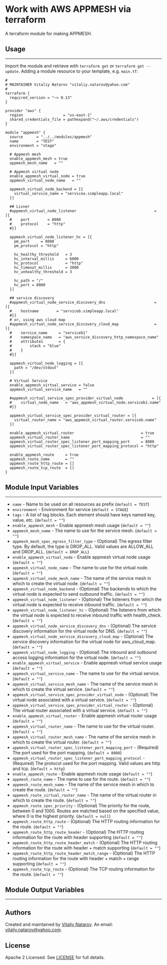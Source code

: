 # Work with AWS APPMESH via terraform

A terraform module for making APPMESH.


## Usage
----------------------
Import the module and retrieve with ```terraform get``` or ```terraform get --update```. Adding a module resource to your template, e.g. `main.tf`:

```
#
# MAINTAINER Vitaliy Natarov "vitaliy.natarov@yahoo.com"
#
terraform {
  required_version = "~> 0.13"
}

provider "aws" {
  region                  = "us-east-1"
  shared_credentials_file = pathexpand("~/.aws/credentials")
}

module "appmesh" {
  source      = "../../modules/appmesh"
  name        = "TEST"
  environment = "stage"

  # Appmesh mesh
  enable_appmesh_mesh = true
  appmesh_mesh_name   = ""

  # Appmesh virtual node
  enable_appmesh_virtual_node = true
  appmesh_virtual_node_name   = ""

  appmesh_virtual_node_backend = [{
    virtual_service_name = "servicea.simpleapp.local"
  }]

  ## Lisner
  #appmesh_virtual_node_listener                                   = [{
  #    port        = 8080
  #    protocol    = "http"
  #}]

  appmesh_virtual_node_listener_hc = [{
    pm_port     = 8080
    pm_protocol = "http"

    hc_healthy_threshold   = 3
    hc_interval_millis     = 6000
    hc_protocol            = "http"
    hc_timeout_millis      = 3000
    hc_unhealthy_threshold = 3

    hc_path = "/"
    hc_port = 8080
  }]

  ## service discovery
  #appmesh_virtual_node_service_discovery_dns                      = [{
  #    hostname        = "serviceb.simpleapp.local"
  #}]
  # or, using aws cloud map
  #appmesh_virtual_node_service_discovery_cloud_map                = [{
  #    service_name     = "serviceb1"
  #    namespace_name   = "aws_service_discovery_http_namespace_name"
  #    attributes       = {
  #        stack = "blue"
  #    }
  #}]

  appmesh_virtual_node_logging = [{
    path = "/dev/stdout"
  }]

  # Virtual Service
  enable_appmesh_virtual_service = false
  appmesh_virtual_service_name   = ""

  #appmesh_virtual_service_spec_provider_virtual_node             = [{
  #    virtual_node_name   = "aws_appmesh_virtual_node.serviceb1.name"
  #}]

  appmesh_virtual_service_spec_provider_virtual_router = [{
    virtual_router_name = "aws_appmesh_virtual_router.serviceb.name"
  }]

  enable_appmesh_virtual_router                              = true
  appmesh_virtual_router_name                                = ""
  appmesh_virtual_router_spec_listener_port_mapping_port     = 8080
  appmesh_virtual_router_spec_listener_port_mapping_protocol = "http"

  enable_appmesh_route     = true
  appmesh_route_name       = ""
  appmesh_route_http_route = []
  appmesh_route_tcp_route  = []
}
```

## Module Input Variables
----------------------
- `name` - Name to be used on all resources as prefix (`default = TEST`)
- `environment` - Environment for service (`default = STAGE`)
- `tags` - A list of tag blocks. Each element should have keys named key, value, etc. (`default = ""`)
- `enable_appmesh_mesh` - Enable appmesh mesh usage (`default = ""`)
- `appmesh_mesh_name` - The name to use for the service mesh. (`default = ""`)
- `appmesh_mesh_spec_egress_filter_type` - (Optional) The egress filter type. By default, the type is DROP_ALL. Valid values are ALLOW_ALL and DROP_ALL. (`default = DROP_ALL`)
- `enable_appmesh_virtual_node` - Enable appmesh virtual node usage (`default = ""`)
- `appmesh_virtual_node_name` - The name to use for the virtual node. (`default = ""`)
- `appmesh_virtual_node_mesh_name` - The name of the service mesh in which to create the virtual node. (`default = ""`)
- `appmesh_virtual_node_backend` - (Optional) The backends to which the virtual node is expected to send outbound traffic. (`default = ""`)
- `appmesh_virtual_node_listener` - (Optional) The listeners from which the virtual node is expected to receive inbound traffic. (`default = ""`)
- `appmesh_virtual_node_listener_hc` - (Optional) The listeners from which the virtual node is expected to receive inbound traffic with health_check. (`default = ""`)
- `appmesh_virtual_node_service_discovery_dns` - (Optional) The service discovery information for the virtual node for DNS. (`default = ""`)
- `appmesh_virtual_node_service_discovery_cloud_map` - (Optional) The service discovery information for the virtual node for aws_cloud_map. (`default = ""`)
- `appmesh_virtual_node_logging` - (Optional) The inbound and outbound access logging information for the virtual node. (`default = ""`)
- `enable_appmesh_virtual_service` - Enable appmesh virtual service usage (`default = ""`)
- `appmesh_virtual_service_name` - The name to use for the virtual service. (`default = ""`)
- `appmesh_virtual_service_mesh_name` - The name of the service mesh in which to create the virtual service. (`default = ""`)
- `appmesh_virtual_service_spec_provider_virtual_node` - (Optional) The virtual node associated with a virtual service. (`default = ""`)
- `appmesh_virtual_service_spec_provider_virtual_router` - (Optional) The virtual router associated with a virtual service. (`default = ""`)
- `enable_appmesh_virtual_router` - Enable appmesh virtual router usage (`default = ""`)
- `appmesh_virtual_router_name` - The name to use for the virtual router. (`default = ""`)
- `appmesh_virtual_router_mesh_name` - The name of the service mesh in which to create the virtual router. (`default = ""`)
- `appmesh_virtual_router_spec_listener_port_mapping_port` - (Required) The port used for the port mapping. (`default = 8080`)
- `appmesh_virtual_router_spec_listener_port_mapping_protocol` - (Required) The protocol used for the port mapping. Valid values are http and tcp. (`default = http`)
- `enable_appmesh_route` - Enable appmesh route usage (`default = ""`)
- `appmesh_route_name` - The name to use for the route. (`default = ""`)
- `appmesh_route_mesh_name` - The name of the service mesh in which to create the route. (`default = ""`)
- `appmesh_route_virtual_router_name` - The name of the virtual router in which to create the route. (`default = ""`)
- `appmesh_route_spec_priority` - (Optional) The priority for the route, between 0 and 1000. Routes are matched based on the specified value, where 0 is the highest priority. (`default = null`)
- `appmesh_route_http_route` - (Optional) The HTTP routing information for the route. (`default = ""`)
- `appmesh_route_http_route_header` - (Optional) The HTTP routing information for the route with header supporting (`default = ""`)
- `appmesh_route_http_route_header_match` - (Optional) The HTTP routing information for the route with header + match supporting (`default = ""`)
- `appmesh_route_http_route_header_match_range` - (Optional) The HTTP routing information for the route with header + match + range supporting (`default = ""`)
- `appmesh_route_tcp_route` - (Optional) The TCP routing information for the route. (`default = ""`)

## Module Output Variables
----------------------


## Authors

Created and maintained by [Vitaliy Natarov](https://github.com/SebastianUA). An email: [vitaliy.natarov@yahoo.com](vitaliy.natarov@yahoo.com).

## License

Apache 2 Licensed. See [LICENSE](https://github.com/SebastianUA/terraform/blob/master/LICENSE) for full details.

